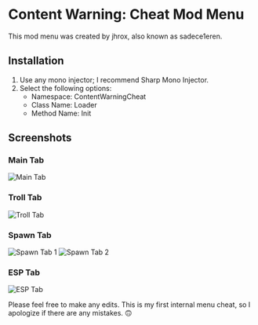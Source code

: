 # Content Warning: Cheat Mod Menu

This mod menu was created by jhrox, also known as sadece1eren.

## Installation

1. Use any mono injector; I recommend Sharp Mono Injector.
2. Select the following options:
   - Namespace: ContentWarningCheat
   - Class Name: Loader
   - Method Name: Init

## Screenshots

### Main Tab
![Main Tab](https://media.discordapp.net/attachments/1088122554826375252/1234257059697135786/image.png?ex=6630bbb6&is=662f6a36&hm=a1e27826531abc669a7e42e247d00f80b1d4f43d382e14a481e8935e562cab13&=&format=webp&quality=lossless)

### Troll Tab
![Troll Tab](https://cdn.discordapp.com/attachments/1088122554826375252/1234534564609916988/image.png?ex=66311568&is=662fc3e8&hm=b106258b4fabf262473aaffa06f0d2b827e1afc56919518ef349520c891d4198&)

### Spawn Tab
![Spawn Tab 1](https://cdn.discordapp.com/attachments/1088122554826375252/1234503577058410576/image.png?ex=6630f88c&is=662fa70c&hm=9c7e99975cf37fa3dfe93e6843e3fd8e74da7de292bc840cbd3134867c0342f4&)
![Spawn Tab 2](https://cdn.discordapp.com/attachments/1088122554826375252/1234503617940291726/image.png?ex=6630f896&is=662fa716&hm=a9bce7af9e83bde5c2d852b16439248dfa55ca99bd12ec6e9a1e147968938734&&)

### ESP Tab
![ESP Tab](https://cdn.discordapp.com/attachments/1088122554826375252/1234587360503529522/image.png?ex=66314694&is=662ff514&hm=64a18cef3b98148a78531a63d8d7156c884d94a0f3455414830048aa2fcf8527&)

Please feel free to make any edits. This is my first internal menu cheat, so I apologize if there are any mistakes. 🙃
